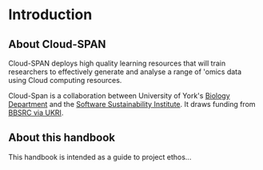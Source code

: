 # Introduction

## About Cloud-SPAN
Cloud-SPAN deploys high quality learning resources that will train researchers to effectively generate and analyse a range of 'omics data using Cloud computing resources.

Cloud-Span is a collaboration between University of York's [Biology Department](https://www.york.ac.uk/biology/) and the [Software Sustainability Institute](https://www.software.ac.uk/). It draws funding from [BBSRC via UKRI](https://gtr.ukri.org/projects?ref=MR%2FV038680%2F1).

## About this handbook
This handbook is intended as a guide to project ethos...
